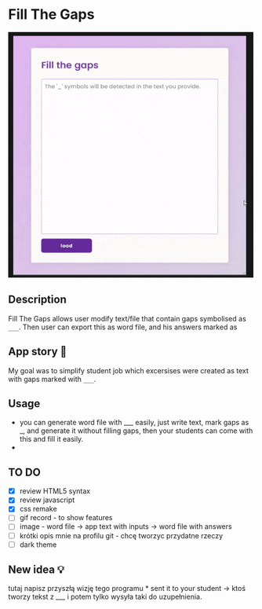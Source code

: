 # Fill The Gaps

<img src="./program.gif" alt="GIF" width="500" height="500">


## Description
Fill The Gaps allows user modify text/file that contain gaps symbolised as `___`. Then user can export this as word file, and his answers marked as 

## App story 🍝
My goal was to simplify student job which excersises were created as text with gaps marked with `___`.

## Usage
* you can generate word file with ___ easily, just write text, mark gaps as _, and generate it without filling gaps,
      then your students can come with this and fill it easily.
* 

## TO DO 
* [X] review HTML5 syntax
* [X] review javascript 
* [x] css remake
* [ ] gif record - to show features 
* [ ] image - word file -> app text with inputs -> word file with answers
* [ ] krótki opis mnie na profilu git - chcę tworzyc przydatne rzeczy
* [ ] dark theme

## New idea 💡
tutaj napisz przyszłą wizję tego programu
    * sent it to your student -> ktoś tworzy tekst z ___ i potem tylko wysyła taki do uzupełnienia.
